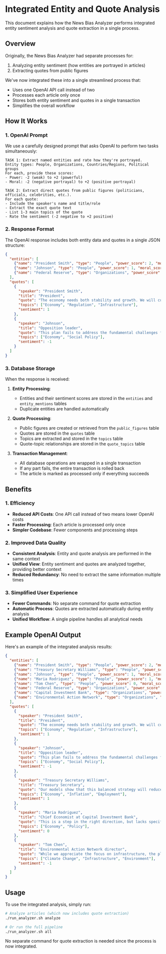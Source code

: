 # Integrated Entity and Quote Analysis

This document explains how the News Bias Analyzer performs integrated entity sentiment analysis and quote extraction in a single process.

## Overview

Originally, the News Bias Analyzer had separate processes for:
1. Analyzing entity sentiment (how entities are portrayed in articles)
2. Extracting quotes from public figures

We've now integrated these into a single streamlined process that:
- Uses one OpenAI API call instead of two
- Processes each article only once
- Stores both entity sentiment and quotes in a single transaction
- Simplifies the overall workflow

## How It Works

### 1. OpenAI Prompt

We use a carefully designed prompt that asks OpenAI to perform two tasks simultaneously:

```
TASK 1: Extract named entities and rate how they're portrayed.
Entity types: People, Organizations, Countries/Regions, Political groups
For each, provide these scores:
- Power: -2 (weak) to +2 (powerful)
- Moral: -2 (negative portrayal) to +2 (positive portrayal)

TASK 2: Extract direct quotes from public figures (politicians, officials, celebrities, etc.).
For each quote:
- Include the speaker's name and title/role
- Extract the exact quote text
- List 1-3 main topics of the quote
- Rate the sentiment (-2 negative to +2 positive)
```

### 2. Response Format

The OpenAI response includes both entity data and quotes in a single JSON structure:

```json
{
  "entities": [
    {"name": "President Smith", "type": "People", "power_score": 2, "moral_score": 1},
    {"name": "Johnson", "type": "People", "power_score": 1, "moral_score": 0},
    {"name": "Federal Reserve", "type": "Organizations", "power_score": 2, "moral_score": 0}
  ],
  "quotes": [
    {
      "speaker": "President Smith",
      "title": "President",
      "quote": "The economy needs both stability and growth. We will cut unnecessary regulations while investing in key infrastructure projects.",
      "topics": ["Economy", "Regulation", "Infrastructure"],
      "sentiment": 1
    },
    {
      "speaker": "Johnson",
      "title": "Opposition leader",
      "quote": "This plan fails to address the fundamental challenges facing working families. We need real solutions, not empty promises.",
      "topics": ["Economy", "Social Policy"],
      "sentiment": -1
    }
  ]
}
```

### 3. Database Storage

When the response is received:

1. **Entity Processing**:
   - Entities and their sentiment scores are stored in the `entities` and `entity_mentions` tables
   - Duplicate entities are handled automatically

2. **Quote Processing**:
   - Public figures are created or retrieved from the `public_figures` table
   - Quotes are stored in the `quotes` table
   - Topics are extracted and stored in the `topics` table
   - Quote-topic relationships are stored in the `quote_topics` table

3. **Transaction Management**:
   - All database operations are wrapped in a single transaction
   - If any part fails, the entire transaction is rolled back
   - The article is marked as processed only if everything succeeds

## Benefits

### 1. Efficiency

- **Reduced API Costs**: One API call instead of two means lower OpenAI costs
- **Faster Processing**: Each article is processed only once
- **Simpler Codebase**: Fewer components and processing steps

### 2. Improved Data Quality

- **Consistent Analysis**: Entity and quote analysis are performed in the same context
- **Unified View**: Entity sentiment and quotes are analyzed together, providing better context
- **Reduced Redundancy**: No need to extract the same information multiple times

### 3. Simplified User Experience

- **Fewer Commands**: No separate command for quote extraction
- **Automatic Process**: Quotes are extracted automatically during entity analysis
- **Unified Workflow**: A single pipeline handles all analytical needs

## Example OpenAI Output

Here's an example of the integrated analysis results:

```json
{
  "entities": [
    {"name": "President Smith", "type": "People", "power_score": 2, "moral_score": 1},
    {"name": "Treasury Secretary Williams", "type": "People", "power_score": 1, "moral_score": 1},
    {"name": "Johnson", "type": "People", "power_score": 1, "moral_score": -1},
    {"name": "Maria Rodriguez", "type": "People", "power_score": 1, "moral_score": 0},
    {"name": "Tom Chen", "type": "People", "power_score": 0, "moral_score": 0},
    {"name": "Federal Reserve", "type": "Organizations", "power_score": 2, "moral_score": 0},
    {"name": "Capital Investment Bank", "type": "Organizations", "power_score": 1, "moral_score": 0},
    {"name": "Environmental Action Network", "type": "Organizations", "power_score": 0, "moral_score": 0}
  ],
  "quotes": [
    {
      "speaker": "President Smith",
      "title": "President",
      "quote": "The economy needs both stability and growth. We will cut unnecessary regulations while investing in key infrastructure projects.",
      "topics": ["Economy", "Regulation", "Infrastructure"],
      "sentiment": 1
    },
    {
      "speaker": "Johnson",
      "title": "Opposition leader",
      "quote": "This plan fails to address the fundamental challenges facing working families. We need real solutions, not empty promises.",
      "topics": ["Economy", "Social Policy"],
      "sentiment": -1
    },
    {
      "speaker": "Treasury Secretary Williams",
      "title": "Treasury Secretary",
      "quote": "Our models show that this balanced strategy will reduce inflation by 2% within 18 months while adding approximately 300,000 new jobs.",
      "topics": ["Economy", "Inflation", "Employment"],
      "sentiment": 1
    },
    {
      "speaker": "Maria Rodriguez",
      "title": "Chief Economist at Capital Investment Bank",
      "quote": "This is a step in the right direction, but lacks specifics on implementation.",
      "topics": ["Economy", "Policy"],
      "sentiment": 0
    },
    {
      "speaker": "Tom Chen",
      "title": "Environmental Action Network director",
      "quote": "While we appreciate the focus on infrastructure, the plan doesn't do enough to address climate change. We cannot build a sustainable economy without addressing our reliance on fossil fuels.",
      "topics": ["Climate Change", "Infrastructure", "Environment"],
      "sentiment": -1
    }
  ]
}
```

## Usage

To use the integrated analysis, simply run:

```bash
# Analyze articles (which now includes quote extraction)
./run_analyzer.sh analyze

# Or run the full pipeline 
./run_analyzer.sh all
```

No separate command for quote extraction is needed since the process is now integrated.